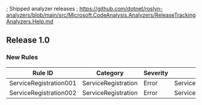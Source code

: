 ﻿; Shipped analyzer releases
; https://github.com/dotnet/roslyn-analyzers/blob/main/src/Microsoft.CodeAnalysis.Analyzers/ReleaseTrackingAnalyzers.Help.md

## Release 1.0

### New Rules

Rule ID | Category | Severity | Notes
--------|----------|----------|-------
ServiceRegistration001 | ServiceRegistration | Error | ServiceProviderAttributeAnalyzer
ServiceRegistration002 | ServiceRegistration | Error | ServiceProviderAttributeAnalyzer